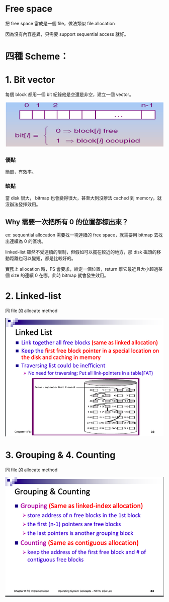 # Free space

把 free space 當成是一個 file，做法類似 file allocation

因為沒有內容差異，只需要 support sequential access 就好。

# 四種 Scheme：

# 1. Bit vector

每個 block 都用一個 bit 紀錄他是空還是非空，建立一個 vector。

![Free%20space%20f088030bcab24fd7bf9ca863bdfc6819/_2020-06-10_11.21.13.png](Free%20space%20f088030bcab24fd7bf9ca863bdfc6819/_2020-06-10_11.21.13.png)

### 優點

簡單，有效率。

### 缺點

當 disk 很大， bitmap 也會變得很大，甚至大到沒辦法 cached 到 memory，就沒辦法發揮效用。

## Why 需要一次把所有 0 的位置都標出來？

ex: sequential allocation 需要找一塊連續的 free space，就需要用 bitmap 去找出連續為 0 的區塊。

linked-list 雖然不受連續的限制，但假如可以擺在較近的地方，那 disk 磁頭的移動距離也可以變短，都是比較好的。

實務上 allocation 時，FS 會要求，給定一個位置，return 離它最近且大小超過某個 size 的連續 0 在哪。此時 bitmap 就會發生效用。

# 2. Linked-list

同 file 的 allocate method

![Free%20space%20f088030bcab24fd7bf9ca863bdfc6819/_2020-06-10_11.21.20.png](Free%20space%20f088030bcab24fd7bf9ca863bdfc6819/_2020-06-10_11.21.20.png)

# 3. Grouping & 4. Counting

同 file 的 allocate method

![Free%20space%20f088030bcab24fd7bf9ca863bdfc6819/_2020-06-10_11.21.33.png](Free%20space%20f088030bcab24fd7bf9ca863bdfc6819/_2020-06-10_11.21.33.png)